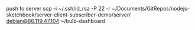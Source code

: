 push to server
scp -i ~/.ssh/id_rsa -P 22 -r ~/Documents/GitRepos/nodejs-sketchbook/server-client-subscriber-demo/server/ debian@86.119.47.104:~/bulb-dashboard
